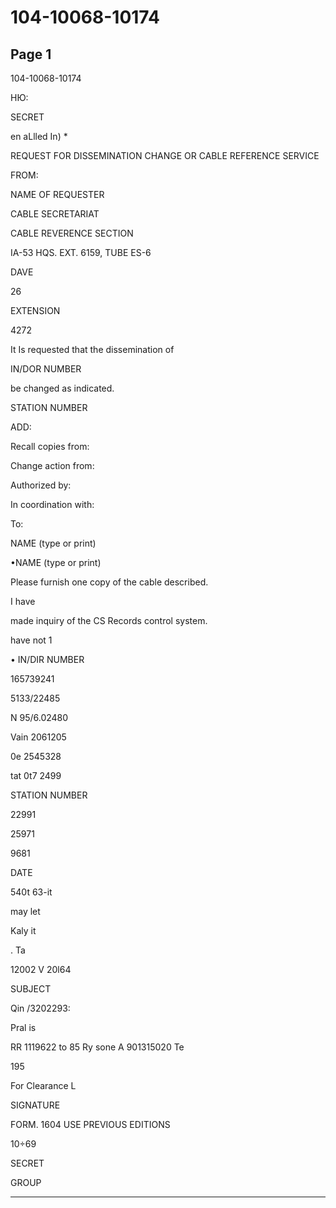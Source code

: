 # 104-10068-10174

## Page 1

104-10068-10174

НЮ:

SECRET

en aLlled In) *

REQUEST FOR DISSEMINATION CHANGE OR CABLE REFERENCE SERVICE

FROM:

NAME OF REQUESTER

CABLE SECRETARIAT

CABLE REVERENCE SECTION

IA-53 HQS. EXT. 6159, TUBE ES-6

DAVE

26

EXTENSION

4272

It Is requested that the dissemination of

IN/DOR NUMBER

be changed as indicated.

STATION NUMBER

ADD:

Recall copies from:

Change action from:

Authorized by:

In coordination with:

To:

NAME (type or print)

•NAME (type or print)

Please furnish one copy of the cable described.

I have

made inquiry of the CS Records control system.

have not 1

• IN/DIR NUMBER

165739241

5133/22485

N 95/6.02480

Vain 2061205

0e 2545328

tat 0t7 2499

STATION NUMBER

22991

25971

9681

DATE

540t 63-it

may let

Kaly it

. Ta

12002 V 20l64

SUBJECT

Qin /3202293:

Pral is

RR 1119622 to 85 Ry sone A 901315020 Te

195

For Clearance L

SIGNATURE

FORM. 1604 USE PREVIOUS EDITIONS

10÷69

SECRET

GROUP

---

